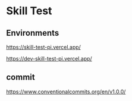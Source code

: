 # Skill Test

## Environments

<https://skill-test-pi.vercel.app/>

<https://dev-skill-test-pi.vercel.app/>

## commit

<https://www.conventionalcommits.org/en/v1.0.0/>
